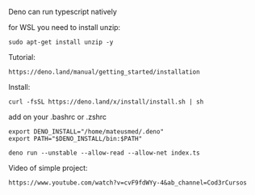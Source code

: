 

Deno can run typescript natively

for WSL you need to install unzip:
```
sudo apt-get install unzip -y
```
Tutorial:
```
https://deno.land/manual/getting_started/installation
```

Install:
```
curl -fsSL https://deno.land/x/install/install.sh | sh
```

add on your .bashrc or .zshrc
```
export DENO_INSTALL="/home/mateusmed/.deno"
export PATH="$DENO_INSTALL/bin:$PATH"
```

```
deno run --unstable --allow-read --allow-net index.ts
```

Video of simple project:
```
https://www.youtube.com/watch?v=cvF9fdWYy-4&ab_channel=Cod3rCursos
```